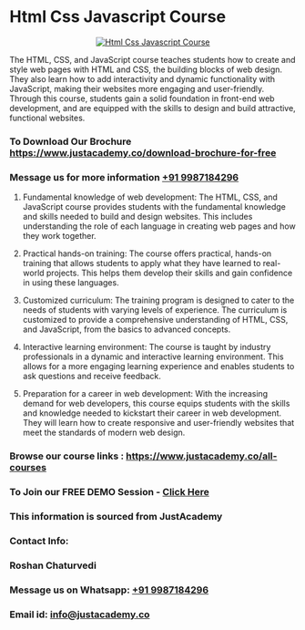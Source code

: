 # Html Css Javascript Course

<p align="center">
  <a href="https://justacademy.co/course-detail/html-training">
    <img src="https://justacademy.co/storage2/course_image/1676636567_course_image.webp" alt="Html Css Javascript Course">
  </a>
</p>


The HTML, CSS, and JavaScript course teaches students how to create and style web pages with HTML and CSS, the building blocks of web design. They also learn how to add interactivity and dynamic functionality with JavaScript, making their websites more engaging and user-friendly. Through this course, students gain a solid foundation in front-end web development, and are equipped with the skills to design and build attractive, functional websites.
### To Download Our Brochure https://www.justacademy.co/download-brochure-for-free
### Message us for more information [+91 9987184296](https://api.whatsapp.com/send?phone=919987184296)
1) Fundamental knowledge of web development: The HTML, CSS, and JavaScript course provides students with the fundamental knowledge and skills needed to build and design websites. This includes understanding the role of each language in creating web pages and how they work together.

2) Practical hands-on training: The course offers practical, hands-on training that allows students to apply what they have learned to real-world projects. This helps them develop their skills and gain confidence in using these languages.

3) Customized curriculum: The training program is designed to cater to the needs of students with varying levels of experience. The curriculum is customized to provide a comprehensive understanding of HTML, CSS, and JavaScript, from the basics to advanced concepts.

4) Interactive learning environment: The course is taught by industry professionals in a dynamic and interactive learning environment. This allows for a more engaging learning experience and enables students to ask questions and receive feedback.

5) Preparation for a career in web development: With the increasing demand for web developers, this course equips students with the skills and knowledge needed to kickstart their career in web development. They will learn how to create responsive and user-friendly websites that meet the standards of modern web design.

### Browse our course links : https://www.justacademy.co/all-courses 
### To Join our FREE DEMO Session - [Click Here](https://www.justacademy.co/register-for-course-demo)


### This information is sourced from JustAcademy
### Contact Info:
### Roshan Chaturvedi
### Message us on Whatsapp: [+91 9987184296](https://api.whatsapp.com/send?phone=919987184296)
### Email id: [info@justacademy.co](mailto:info@justacademy.co)
                    